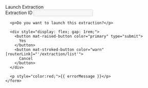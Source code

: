 <mat-card>
  <mat-card-header>
    <mat-card-title>Launch Extraction</mat-card-title>
  </mat-card-header>

  <mat-card-content>
    <form [formGroup]="form" (ngSubmit)="onSubmit()">
      <mat-form-field class="mr-sm-2">
        <mat-label>Extraction ID</mat-label>
        <input matInput formControlName="extractionId" disabled />
      </mat-form-field>

      <p>Do you want to launch this extraction?</p>

      <div style="display: flex; gap: 1rem;">
        <button mat-raised-button color="primary" type="submit">
          Yes
        </button>
        <button mat-stroked-button color="warn" [routerLink]="'/extraction/list'">
          Cancel
        </button>
      </div>

      <p style="color:red;">{{ errorMessage }}</p>
    </form>
  </mat-card-content>
</mat-card>
